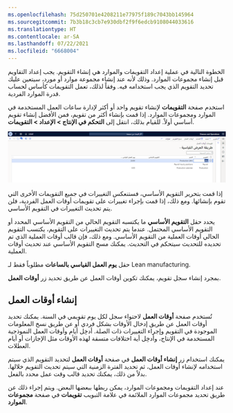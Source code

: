 ```yaml
---
ms.openlocfilehash: 75d250701e4208211e77975f189c7043bb145964
ms.sourcegitcommit: 7b3b18c3cb7e930dbf2f9f6edcb9108044033616
ms.translationtype: HT
ms.contentlocale: ar-SA
ms.lasthandoff: 07/22/2021
ms.locfileid: "6668004"
---
```

الخطوة التالية في عملية إعداد التقويمات والموارد هي إنشاء التقويم. يجب إعداد التقاويم قبل إنشاء مجموعات الموارد. وذلك لأنه عند إنشاء مجموعة موارد أو مورد، سيتعين عليك تحديد التقويم الذي يجب استخدامه فيه.
وفقاً لذلك، تعمل التقويمات كأساس لحساب قدرة الموارد الفردية.

استخدم صفحة **التقويمات** لإنشاء تقويم واحد أو أكثر لإدارة ساعات العمل المستخدمة في الموارد ومجموعات الموارد. إذا قمت بإنشاء أكثر من تقويم، فمن الأفضل إنشاء تقويم أساسي أولاً. للقيام بذلك، انتقل إلى **التحكم في الإنتاج > الإعداد > التقويمات**.

![لقطة شاشة لصفحة قوالب أوقات العمل.](../media/calendars-1.png) 


إذا قمت بتحرير التقويم الأساسي، فستنعكس التغييرات في جميع التقويمات الأخرى التي تقوم بإنشائها. ومع ذلك، إذا قمت بإجراء تغييرات على تقويمات أوقات العمل الفردية، فلن يتم تحديث التغييرات في التقويم الأساسي.

يحدد حقل **التقويم الأساسي** ما يكتسبه التقويم الحالي من التقويم الأساسي المحدد أو التقويم الأساسي المحتمل. عندما يتم تحديث التغييرات على التقويم، يكتسب التقويم الحالي أوقات العملية من التقويم الأساسي. ومع ذلك، فإن قالب أوقات العملية الذي تم تحديده للتحديث سيتحكم في التحديث. يمكنك مسح التقويم الأساسي عند تحديث أوقات العملية.

حقل **يوم العمل القياسي بالساعات** مطلوباً فقط لـ Lean manufacturing.

بمجرد إنشاء سجل تقويم، يمكنك تكوين أوقات العمل عن طريق تحديد زر **أوقات العمل**.

## <a name="compose-working-times"></a>إنشاء أوقات العمل

تُستخدم صفحة **أوقات العمل** لاحتواء سجل لكل يوم تقويمي في السنة. يمكنك تحديد أوقات العمل عن طريق إدخال الأوقات بشكل فردي أو عن طريق نسخ المعلومات الموجودة في التقويم وإجراء التغييرات ذات الصلة. أدخِل أيام وأوقات العمل النموذجية المستخدمة في الإنتاج، وأدخِل أية اختلافات متسقة لهذه الأوقات مثل الإجازات أو أيام العطلات.

يمكنك استخدام زر **إنشاء أوقات العمل** في صفحة **أوقات العمل** لتحديد التقويم الذي سيتم استخدامه لإنشاء أوقات العمل، ثم تحديد الفترة الزمنية التي سيتم تحديث التقويم خلالها. بدلاً من ذلك، يمكنك تحديد قالب وقت عمل محدد بالفعل.

عند إعداد التقويمات ومجموعات الموارد، يمكن ربطها ببعضها البعض. ويتم إجراء ذلك عن طريق تحديد مجموعات الموارد الملائمة في علامة التبويب **تقويمات** في صفحة **مجموعات الموارد**.
